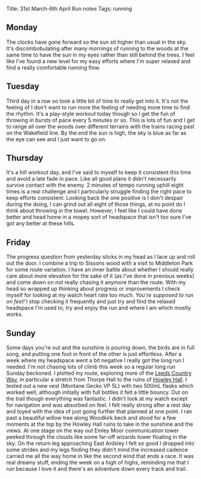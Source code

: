 Title: 31st March-6th April Run notes
Tags: running

## Monday

The clocks have gone forward so the sun sit higher than usual in the sky. It's discombobulating after many mornings of
running to the woods at the same time to have the sun in my eyes rather than still behind the trees. I feel like I've found
a new level for my easy efforts where I'm super relaxed and find a really comfortable running flow.

## Tuesday

Third day in a row so took a little bit of time to really get into it. It's not the feeling of I don't want to run more 
the feeling of needing more time to find the rhythm. It's a play-style workout today though so I get the fun of throwing 
in bursts of pace every 5 minutes or so. This is lots of fun and I get to range all over the woods over different terrains
with the trains racing past on the Wakefield line. By the end the sun is high, the sky is blue as far as the eye can see 
and I just want to go on.

## Thursday

It's a hill workout day, and I've said to myself to keep it consistent this time and avoid a late fade in pace. Like all 
good plans it didn't necessarily survive contact with the enemy. 2 minutes of tempo running uphill eight times is a real 
challenge and I particularly struggle finding the right pace to keep efforts consistent. Looking back the one positive
is I don't despair during the doing, I can grind out all eight of those things, at no point do I think about throwing in
the towel. However, I feel like I could have done better and head home in a mopey sort of headspace that isn't too sure
I've got any better at these hills.

## Friday

The progress question from yesterday sticks in my head as I lace up and roll out the door. I combine a trip to Sissons
wood with a visit to Middleton Park for some route variation. I have an inner battle about whether I should really care
about more elevation for the sake of it (as I've done in previous weeks) and come down on not really chasing it anymore
than the route. With my head so wrapped up thinking about progress or improvements I check myself for looking at my watch
heart rate too much. _You're supposed to run on feel!_ I stop checking it frequently and just try and find the relaxed
headspace I'm used to, try and enjoy the run and where I am which mostly works.

## Sunday

Some days you're out and the sunshine is pouring down, the birds are in full song, and putting one foot in front of the 
other is just effortless. After a week where my headspace went a bit negative I really got the long run I needed. I'm
not chasing lots of climb this week so a regular long run Sunday beckoned. I plotted my route, exploring more of the 
[Leeds Country Way](https://www.leeds.gov.uk/parks-and-countryside/public-rights-of-way/the-leeds-country-way), in
particular a stretch from Thorpe Hall to the ruins of [Howley Hall](https://en.wikipedia.org/wiki/Howley_Hall). I tested
out a new vest (Montane Gecko VP 5L) with two 500mL flasks which worked well, although initially with full bottles it felt
a little bouncy. Out on the trail though everything was fantastic. I didn't look at my watch except for navigation and 
was absorbed on feel. I felt really strong after a rest day and toyed with the idea of just going further that planned at
one point. I ran past a beautiful willow tree along Woodkirk beck and stood for a few moments at the top by the Howley Hall
ruins to take in the sunshine and the views. At one stage on the way out Emley Moor communication tower peeked through the
clouds like some far-off wizards tower floating in the sky. On the return leg approaching East Ardsley I felt so good I
dropped into some strides and my legs finding they didn't mind the increased cadence carried me all the way home in like
the second wind that ends a race. It was real dreamy stuff, ending the week on a high of highs, reminding me that I run
because I love it and there's an adventure down every track and trail.
